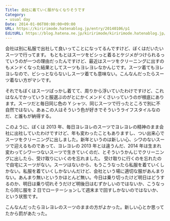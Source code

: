 ```yaml
---
Title: 会社に着ていく服がなくなりそうです
Category:
- usual day
Date: 2014-01-06T00:00:00+09:00
URL: https://kiririmode.hatenablog.jp/entry/20140106/p1
EditURL: https://blog.hatena.ne.jp/kiririmode/kiririmode.hatenablog.jp/atom/entry/8454420450078209511
---
```



会社は別に私服で出社して良いってことになってるんですけど、ぼくはだいたいスーツで行ってます。
もともとはスーツをビシっと着るとケジメがつけられるっていうのが一つの理由だったんですけど、最近はスーツをクリーニングに出すのもメンドくなった結果としてスーツもヨレヨレなかんじです。スーツ着てもヨレヨレなので、ビシっとならないしスーツ着ても意味ない。こんなんだったらスーツ着ない方がマシです。

それでもぼくはスーツばっかし着てて、周りから浮いていたわけですけど、これはなんでかっていうと服選ぶのがとにかくメンドくさいっていうのが根底にあります。スーツだと毎日同じ色の Y シャツ、同じスーツで行ったところで別に不自然ではない。あぁこの人はそういう色が好きでそういうライフスタイルなのだ、と誰もが納得する。

このように、ぼくは 2013 年、毎日ヨレヨレのスーツでヨレヨレの精神のまま会社に出社していたわけですけど、年も変わったこともありますし、つい出来心でスーツをクリーニングに出しました。新年というのは新しい心、シワのないスーツで迎えるものであって、ヨレヨレの 2013 年とは違うんだ、2014 年は生まれ変わってシワ一つないスーツで生きていくのだ、とそういうかんじでクリーニングに出したら、受け取りにいくのを忘れました。
受け取りに行くのを忘れたので自宅にスーツがない。スーツはないから、もうこうなったら私服を着ていくしかない。私服を着ていくしかないんだけど、会社という場に適切な服があんまりない。あんまり無いというかほとんど無い。今日は乗り切ったけど明日はどうするのか、明日は乗り切れそうだけど明後日はむずかしいのではないか、こうなったら同じ服を 2 日でローテーションして週末まで回すしかないのではないか、という状態です。

こんなんだったらヨレヨレのスーツのままの方がよかった。新しい心とか思ってたから罰があたった。
